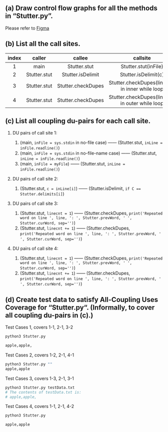 
## (a) Draw control flow graphs for all the methods in “Stutter.py”.

Please refer to [Figma](https://www.figma.com/file/wPFlYmCzdQ8XQCkJRHxnNi/Control-Flow-Graph?node-id=0-1&t=8WBDeGVSzS4cO5Ps-0)

## (b) List all the call sites.

| index |    caller    |       callee       |                    callsite                     |
| :---: | :----------: | :----------------: | :---------------------------------------------: |
|   1   |     main     |    Stutter.stut    |              Stutter.stut(inFile)               |
|   2   | Stutter.stut | Stutter.isDelimit  |              Stutter.isDelimit(c)               |
|   3   | Stutter.stut | Stutter.checkDupes | Stutter.checkDupes(linecnt) in inner while loop |
|   4   | Stutter.stut | Stutter.checkDupes | Stutter.checkDupes(linecnt) in outer while loop |

## (c) List all coupling du-pairs for each call site.

1. DU pairs of call site 1:
   1. (main, `inFile = sys.stdin` in no-file case) —— (Stutter.stut, `inLine = inFile.readline()`)
   2. (main, `inFile = sys.stdin` in no-file-name case) —— (Stutter.stut, `inLine = inFile.readline()`)
   3. (main, `inFile = myFile`) —— (Stutter.stut, `inLine = inFile.readline()`)

2. DU pairs of call site 2:
   1. (Stutter.stut, `c = inLine[i]`) —— (Stutter.isDelimit, `if C == Stutter.delimits[i]`)

3. DU pairs of call site 3:
   1. (Stutter.stut, `linecnt = 1`) —— (Stutter.checkDupes, `print('Repeated word on line ', line, ': ', Stutter.prevWord, ' ', Stutter.curWord, sep='')`)
   2. (Stutter.stut, `linecnt += 1`) —— (Stutter.checkDupes, `print('Repeated word on line ', line, ': ', Stutter.prevWord, ' ', Stutter.curWord, sep='')`)

4. DU pairs of call site 4:
   1. (Stutter.stut, `linecnt = 1`) —— (Stutter.checkDupes, `print('Repeated word on line ', line, ': ', Stutter.prevWord, ' ', Stutter.curWord, sep='')`)
   2. (Stutter.stut, `linecnt += 1`) —— (Stutter.checkDupes, `print('Repeated word on line ', line, ': ', Stutter.prevWord, ' ', Stutter.curWord, sep='')`)


## (d) Create test data to satisfy All-Coupling Uses Coverage for “Stutter.py“. (Informally, to cover all coupling du-pairs in (c).)

Test Cases 1, covers 1-1, 2-1, 3-2

``` sh
python3 Stutter.py

apple,apple,
```

Test Cases 2, covers 1-2, 2-1, 4-1

``` sh
python3 Stutter.py ""
apple,apple
```

Test Cases 3, covers 1-3, 2-1, 3-1

``` sh
python3 Stutter.py testData.txt
# The contents of testData.txt is:
# apple,apple,
```

Test Cases 4, covers 1-1, 2-1, 4-2

``` sh
python3 Stutter.py

apple,apple
```
